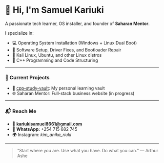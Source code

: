 # 👋 Hi, I'm Samuel Kariuki

A passionate tech learner, OS installer, and founder of **Saharan Mentor**.

I specialize in:
- 💻 Operating System Installation (Windows + Linux Dual Boot)
- 🧠 Software Setup, Driver Fixes, and Bootloader Repair
- 🐧 Kali Linux, Ubuntu, and other Linux distros
- 📂 C++ Programming and Code Structuring

---

### 🔧 Current Projects

- 🚀 [cpp-study-vault](https://github.com/Jumbojit/cpp-study-vault): My personal learning vault
- 🌐 Saharan Mentor: Full-stack business website (in progress)

---

### 📬 Reach Me

- 📧 **kariukisamuel8661@gmail.com**
- 📱 **WhatsApp:** +254 715 682 745
- 🌍 Instagram: *kim_anika_riuki*

---

> “Start where you are. Use what you have. Do what you can.” — Arthur Ashe
